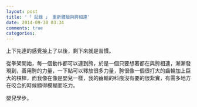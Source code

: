 ```yaml
---
layout: post
title: '「 記錄 」 重新體驗與胯相連'
date: 2014-09-30 03:34
comments: true
categories: 
---
```

上下先連的感覺接上了以後，剩下來就是習慣。

從拳架開始，每一個動作都可以連到胯，於是一個只要想著都在與胯相連，漸漸發現到，善用胯的力量，一下點可以釋放很多力量，胯很像一個很打大的齒輪加上巨大的槓桿，而我像在像是嬰兒一樣，我的齒輪的科痕沒有要的很紮實，有需多地方在咬合的時候顯得模糊而吃力。

嬰兒學步。